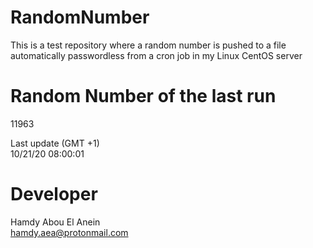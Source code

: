 # RandomNumber    
This is a test repository where a random number is pushed to a file automatically passwordless from a cron job in my Linux CentOS server    
# Random Number of the last run   
11963
      
Last update (GMT +1)    
10/21/20 08:00:01
# Developer    
Hamdy Abou El Anein   
hamdy.aea@protonmail.com
